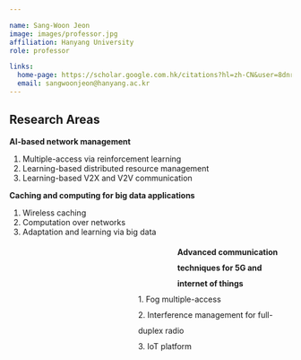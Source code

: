 ```yaml
---

name: Sang-Woon Jeon
image: images/professor.jpg
affiliation: Hanyang University
role: professor

links:
  home-page: https://scholar.google.com.hk/citations?hl=zh-CN&user=8dnrnzsAAAAJ
  email: sangwoonjeon@hanyang.ac.kr
---
```

## Research Areas

**AI-based network management**
1. Multiple-access via reinforcement learning
2. Learning-based distributed resource management
3. Learning-based V2X and V2V communication

**Caching and computing for big data applications**
1. Wireless caching
1. Computation over networks
1. Adaptation and learning via big data

<div style="margin-left: 300px; font-weight: bold; text-align: left; line-height: 2;">
    Advanced communication techniques for 5G and internet of things
</div>

<div style="margin-left: 230px; text-align: left; line-height: 2;"> 1. Fog multiple-access </div>

<div style="margin-left: 230px; text-align: left; line-height: 2;"> 2. Interference management for full-duplex radio </div>

<div style="margin-left: 230px; text-align: left; line-height: 2;"> 3. IoT platform </div>





